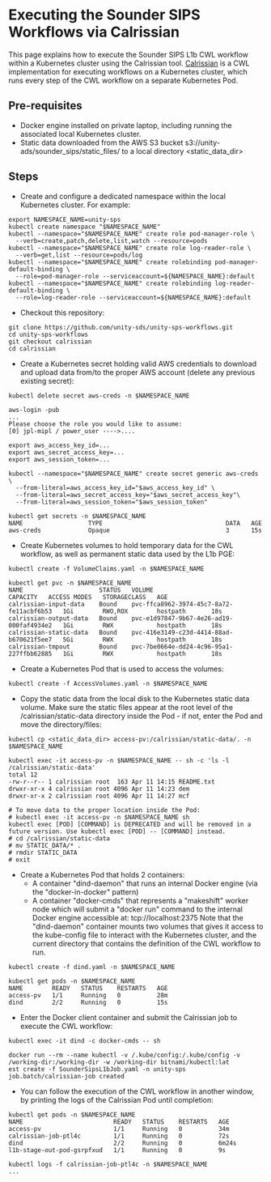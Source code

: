 # Executing the Sounder SIPS Workflows via Calrissian
This page explains how to execute the Sounder SIPS L1b CWL workflow within a Kubernetes cluster using the Calrissian tool.
[Calrissian](https://github.com/Duke-GCB/calrissian) is a CWL implementation for executing workflows on a Kubernetes cluster, which runs every step of the CWL workflow on a separate Kubernetes Pod.

## Pre-requisites
- Docker engine installed on private laptop, including running the associated local Kubernetes cluster.
- Static data downloaded from the AWS S3 bucket s3://unity-ads/sounder_sips/static_files/ to a local directory <static_data_dir>

## Steps

- Create and configure a dedicated namespace within the local Kubernetes cluster. For example:
```
export NAMESPACE_NAME=unity-sps
kubectl create namespace "$NAMESPACE_NAME"
kubectl --namespace="$NAMESPACE_NAME" create role pod-manager-role \
  --verb=create,patch,delete,list,watch --resource=pods
kubectl --namespace="$NAMESPACE_NAME" create role log-reader-role \
  --verb=get,list --resource=pods/log
kubectl --namespace="$NAMESPACE_NAME" create rolebinding pod-manager-default-binding \
  --role=pod-manager-role --serviceaccount=${NAMESPACE_NAME}:default
kubectl --namespace="$NAMESPACE_NAME" create rolebinding log-reader-default-binding \
  --role=log-reader-role --serviceaccount=${NAMESPACE_NAME}:default
```

- Checkout this repository:
```
git clone https://github.com/unity-sds/unity-sps-workflows.git
cd unity-sps-workflows
git checkout calrissian
cd calrissian
```

- Create a Kubernetes secret holding valid AWS credentials to download and upload data from/to the proper AWS account
(delete any previous existing secret):
```
kubectl delete secret aws-creds -n $NAMESPACE_NAME 

aws-login -pub
...
Please choose the role you would like to assume:
[0] jpl-mipl / power_user ---->....

export aws_access_key_id=...
export aws_secret_access_key=...
export aws_session_token=...

kubectl --namespace="$NAMESPACE_NAME" create secret generic aws-creds \
  --from-literal=aws_access_key_id="$aws_access_key_id" \
  --from-literal=aws_secret_access_key="$aws_secret_access_key"\
  --from-literal=aws_session_token="$aws_session_token"

kubectl get secrets -n $NAMESPACE_NAME
NAME                  TYPE                                  DATA   AGE
aws-creds             Opaque                                3      15s
```
- Create Kubernetes volumes to hold temporary data for the CWL workflow, as well as permanent static data used by the L1b PGE:
```
kubectl create -f VolumeClaims.yaml -n $NAMESPACE_NAME 

kubectl get pvc -n $NAMESPACE_NAME 
NAME                     STATUS   VOLUME                                     CAPACITY   ACCESS MODES   STORAGECLASS   AGE
calrissian-input-data    Bound    pvc-ffca8962-3974-45c7-8a72-fe11acbf6b53   1Gi        RWO,ROX        hostpath       18s
calrissian-output-data   Bound    pvc-e1d97847-9b67-4e26-ad19-000faf4934e2   1Gi        RWX            hostpath       18s
calrissian-static-data   Bound    pvc-416e3149-c23d-4414-88ad-b670621f5ee7   5Gi        RWX            hostpath       18s
calrissian-tmpout        Bound    pvc-7be0664e-dd24-4c96-95a1-227ffbb62885   1Gi        RWX            hostpath       18s
```

- Create a Kubernetes Pod that is used to access the volumes:
```
kubectl create -f AccessVolumes.yaml -n $NAMESPACE_NAME
```

- Copy the static data from the local disk to the Kubernetes static data volume. Make sure the static files appear at the root level
of the /calrissian/static-data directory inside the Pod - if not, enter the Pod and move the directory/files:
```
kubectl cp <static_data_dir> access-pv:/calrissian/static-data/. -n $NAMESPACE_NAME

kubectl exec -it access-pv -n $NAMESPACE_NAME -- sh -c 'ls -l /calrissian/static-data' 
total 12
-rw-r--r-- 1 calrissian root  163 Apr 11 14:15 README.txt
drwxr-xr-x 4 calrissian root 4096 Apr 11 14:23 dem
drwxr-xr-x 2 calrissian root 4096 Apr 11 14:27 mcf

# To move data to the proper location inside the Pod:
# kubectl exec -it access-pv -n $NAMESPACE_NAME sh
kubectl exec [POD] [COMMAND] is DEPRECATED and will be removed in a future version. Use kubectl exec [POD] -- [COMMAND] instead.
# cd /calrissian/static-data
# mv STATIC_DATA/* .
# rmdir STATIC_DATA
# exit
```

- Create a Kubernetes Pod that holds 2 containers:
  - A container "dind-daemon" that runs an internal Docker engine (via the "docker-in-docker" pattern)
  - A container "docker-cmds" that represents a "makeshift" worker node which will submit a "docker run" command to the internal Docker engine accessible at: tcp://localhost:2375
  Note that the "dind-daemon" container mounts two volumes that gives it access to the kube-config file to interact with the Kubernetes cluster, and the current directory that contains the definition of the CWL workflow to run.
```
kubectl create -f dind.yaml -n $NAMESPACE_NAME 

kubectl get pods -n $NAMESPACE_NAME 
NAME        READY   STATUS    RESTARTS   AGE
access-pv   1/1     Running   0          28m
dind        2/2     Running   0          15s
```

- Enter the Docker client container and submit the Calrissian job to execute the CWL workflow:
```
kubectl exec -it dind -c docker-cmds -- sh

docker run --rm --name kubectl -v /.kube/config:/.kube/config -v /working-dir:/working-dir -w /working-dir bitnami/kubectl:lat
est create -f SounderSipsL1bJob.yaml -n unity-sps
job.batch/calrissian-job created
```

- You can follow the execution of the CWL workflow in another window, by printing the logs of the Calrissian Pod until completion:
```
kubectl get pods -n $NAMESPACE_NAME                    
NAME                         READY   STATUS    RESTARTS   AGE
access-pv                    1/1     Running   0          34m
calrissian-job-ptl4c         1/1     Running   0          72s
dind                         2/2     Running   0          6m24s
l1b-stage-out-pod-gsrpfxud   1/1     Running   0          9s

kubectl logs -f calrissian-job-ptl4c -n $NAMESPACE_NAME
...

```
